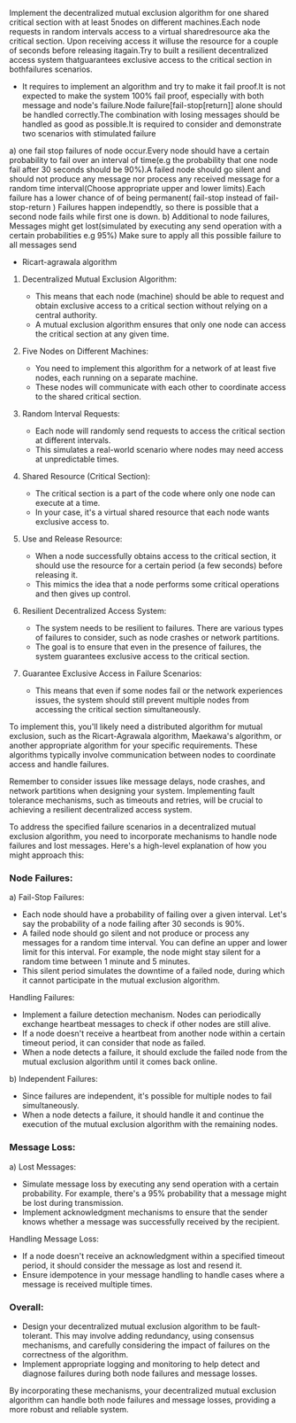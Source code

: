 Implement the decentralized mutual exclusion algorithm for one shared critical section with at least 5nodes on different machines.Each node requests in random intervals access to a virtual sharedresource aka the critical section. Upon receiving access it willuse the resource for a couple of seconds before releasing itagain.Try to built a resilient decentralized access system thatguarantees exclusive access to the critical section in bothfailures scenarios.

- It requires to implement an algorithm and try to make it fail proof.It is not expected to make the system 100% fail proof, especially with
both message and node's failure.Node failure[fail-stop[return]] alone should be handled correctly.The combination with losing messages
should be handled as good as possible.It is required to consider and demonstrate two scenarios with stimulated failure

a)  one fail stop failures of node occur.Every node should have a certain probability to fail over an interval of time(e.g the probability that
one node fail after 30 seconds should be 90%).A failed node should go silent and should not produce any message nor process any received 
message for a random time interval(Choose appropriate upper and lower limits).Each failure has a lower chance of of being permanent(
    fail-stop instead of fail-stop-return
) Failures happen independtly, so there is possible that a second node fails while first one is down.
b) Additional to node failures, Messages might get lost(simulated by executing any send operation with a certain probabilities e.g 95%)
Make sure to apply all this possible failure to all messages send

- Ricart-agrawala algorithm



1. Decentralized Mutual Exclusion Algorithm:
   - This means that each node (machine) should be able to request and obtain exclusive access to a critical section without relying on a central authority.
   - A mutual exclusion algorithm ensures that only one node can access the critical section at any given time.

2. Five Nodes on Different Machines:
   - You need to implement this algorithm for a network of at least five nodes, each running on a separate machine.
   - These nodes will communicate with each other to coordinate access to the shared critical section.

3. Random Interval Requests:
   - Each node will randomly send requests to access the critical section at different intervals.
   - This simulates a real-world scenario where nodes may need access at unpredictable times.

4. Shared Resource (Critical Section):
   - The critical section is a part of the code where only one node can execute at a time.
   - In your case, it's a virtual shared resource that each node wants exclusive access to.

5. Use and Release Resource:
   - When a node successfully obtains access to the critical section, it should use the resource for a certain period (a few seconds) before releasing it.
   - This mimics the idea that a node performs some critical operations and then gives up control.

6. Resilient Decentralized Access System:
   - The system needs to be resilient to failures. There are various types of failures to consider, such as node crashes or network partitions.
   - The goal is to ensure that even in the presence of failures, the system guarantees exclusive access to the critical section.

7. Guarantee Exclusive Access in Failure Scenarios:
   - This means that even if some nodes fail or the network experiences issues, the system should still prevent multiple nodes from accessing the critical section simultaneously.

To implement this, you'll likely need a distributed algorithm for mutual exclusion, such as the Ricart-Agrawala algorithm, Maekawa's algorithm, or another appropriate algorithm for your specific requirements. These algorithms typically involve communication between nodes to coordinate access and handle failures.

Remember to consider issues like message delays, node crashes, and network partitions when designing your system. Implementing fault tolerance mechanisms, such as timeouts and retries, will be crucial to achieving a resilient decentralized access system.

To address the specified failure scenarios in a decentralized mutual exclusion algorithm, you need to incorporate mechanisms to handle node failures and lost messages. Here's a high-level explanation of how you might approach this:

### Node Failures:

a) Fail-Stop Failures:
   - Each node should have a probability of failing over a given interval. Let's say the probability of a node failing after 30 seconds is 90%.
   - A failed node should go silent and not produce or process any messages for a random time interval. You can define an upper and lower limit for this interval. For example, the node might stay silent for a random time between 1 minute and 5 minutes.
   - This silent period simulates the downtime of a failed node, during which it cannot participate in the mutual exclusion algorithm.

Handling Failures:
   - Implement a failure detection mechanism. Nodes can periodically exchange heartbeat messages to check if other nodes are still alive.
   - If a node doesn't receive a heartbeat from another node within a certain timeout period, it can consider that node as failed.
   - When a node detects a failure, it should exclude the failed node from the mutual exclusion algorithm until it comes back online.

b) Independent Failures:
   - Since failures are independent, it's possible for multiple nodes to fail simultaneously.
   - When a node detects a failure, it should handle it and continue the execution of the mutual exclusion algorithm with the remaining nodes.

### Message Loss:

a) Lost Messages:
   - Simulate message loss by executing any send operation with a certain probability. For example, there's a 95% probability that a message might be lost during transmission.
   - Implement acknowledgment mechanisms to ensure that the sender knows whether a message was successfully received by the recipient.

Handling Message Loss:
   - If a node doesn't receive an acknowledgment within a specified timeout period, it should consider the message as lost and resend it.
   - Ensure idempotence in your message handling to handle cases where a message is received multiple times.

### Overall:

   - Design your decentralized mutual exclusion algorithm to be fault-tolerant. This may involve adding redundancy, using consensus mechanisms, and carefully considering the impact of failures on the correctness of the algorithm.
   - Implement appropriate logging and monitoring to help detect and diagnose failures during both node failures and message losses.

By incorporating these mechanisms, your decentralized mutual exclusion algorithm can handle both node failures and message losses, providing a more robust and reliable system.